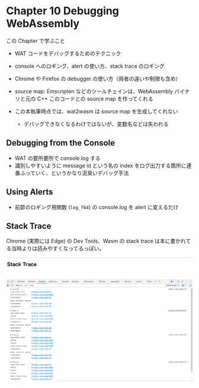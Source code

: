 # Chapter 10 Debugging WebAssembly

この Chapter で学ぶこと

- WAT コードをデバッグするためのテクニック
- console へのロギング、alert の使い方、stack trace のロギング
- Chrome や Firefox の debugger の使い方（両者の違いや制限も含め）

- source map: Emscripten などのツールチェインは、WebAssembly バイナリと元の C++ このコードとの source map を作ってくれる
- この本執筆時点では、wat2wasm は source map を生成してくれない
  - デバッグできなくなるわけではないが、変数名などは失われる

## Debugging from the Console

- WAT の要所要所で console.log する
- 識別しやすいように message id という名の index をログ出力する箇所に連番ふっていく、というかなり泥臭いデバッグ手法

## Using Alerts

- 前節のロギング用関数 (`log_f64`) の console.log を alert に変えるだけ

## Stack Trace

Chrome (実際には Edge) の Dev Tools、Wasm の stack trace は本に書かれてる当時よりは読みやすくなってるっぽい。

![](./stack-trace.png)
